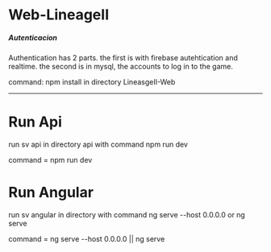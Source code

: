 # Web-LineageII
<h5>Autenticacion</h5>


<p>Authentication has 2 parts.
the first is with firebase autehtication and realtime.
the second is in mysql, the accounts to log in to the game.</p>
command: npm install in directory LineasgeII-Web
<hr>
<h1>Run Api</h1>
run sv api in directory api with command npm run dev

command =  npm run dev

<h1>Run Angular</h1>
run sv angular in directory with command ng serve --host 0.0.0.0 or ng serve

command = ng serve --host 0.0.0.0 || ng serve
